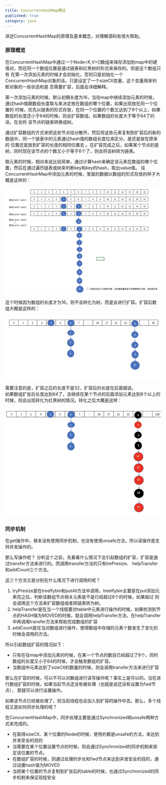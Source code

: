 ```yaml
---
title: ConcurrentHashMap概述
published: true
category: java
---
```


讲述ConcurrentHashMap的原理及基本概念，对理解源码有很大帮助。

### 原理概览
在ConcurrentHashMap中通过一个Node<K,V>[]数组来保存添加到map中的键值对，而在同一个数组位置是通过链表和红黑树的形式来保存的。但是这个数组只有
在第一次添加元素的时候才会初始化，否则只是初始化一个ConcurrentHashMap对象的话，只是设定了一个sizeCtl变量，这个变量用来判断对象的一些状态和是
否需要扩容，后面会详细解释。

第一次添加元素的时候，默认初期长度为16，当往map中继续添加元素的时候，通过hash值跟数组长度取与来决定放在数组的哪个位置，如果出现放在同一个位置的
时候，优先以链表的形式存放，在同一个位置的个数又达到了8个以上，如果数组的长度还小于64的时候，则会扩容数组。如果数组的长度大于等于64了的话，在会将
该节点的链表转换成树。

通过扩容数组的方式来把这些节点给分散开。然后将这些元素复制到扩容后的新的数组中，同一个链表中的元素通过hash值的数组长度位来区分，是还是放在原来的
位置还是放到扩容的长度的相同位置去 。在扩容完成之后，如果某个节点的是树，同时现在该节点的个数又小于等于6个了，则会将该树转为链表。

取元素的时候，相对来说比较简单，通过计算hash来确定该元素在数组的哪个位置，然后在通过遍历链表或树来判断key和key的hash，取出value值。
往ConcurrentHashMap中添加元素的时候，里面的数据以数组的形式存放的样子大概是这样的：

![](/assets/java/concurrent-hashmap-overall-1.png)

这个时候因为数组的长度才为16，则不会转化为树，而是会进行扩容。扩容后数组大概是这样的：

![](/assets/java/concurrent-hashmap-overall-2.png)

需要注意的是，扩容之后的长度不是32，扩容后的长度在后面细说。     
如果数组扩张后长度达到64了，且继续在某个节点的后面添加元素达到8个以上的时候，则会出现转化为红黑树的情况。转化之后大概是这样：

![](/assets/java/concurrent-hashmap-overall-3.png)

### 同步机制

在get操作中，根本没有使用同步机制，也没有使用unsafe方法，所以读操作是支持并发操作的。

那么写操作呢？ 分析这个之前，先看看什么情况下会引起数组的扩容，扩容是通过transfer方法来进行的。而调用transfer方法的只有trePresize、
helpTransfer和addCount三个方法。

这三个方法又是分别在什么情况下进行调用的呢？

1. tryPresize是在treeIfybin和putAll方法中调用，treeIfybin主要是在put添加元素完之后，判断该数组节点相关元素是不是已经超过8个的时候，如果超过
则会调用这个方法来扩容数组或者把链表转为树。
1. helpTransfer是在当一个线程要对table中元素进行操作的时候，如果检测到节点的HASH值为MOVED的时候，就会调用helpTransfer方法，在helpTransfer
中再调用transfer方法来帮助完成数组的扩容
1. addCount是在当对数组进行操作，使得数组中存储的元素个数发生了变化的时候会调用的方法。

所以引起数组扩容的情况如下：
* 只有在往map中添加元素的时候，在某一个节点的数目已经超过了8个，同时数组的长度又小于64的时候，才会触发数组的扩容。
* 当数组中元素达到了sizeCtl的数量的时候，则会调用transfer方法来进行扩容

那么在扩容的时候，可以不可以对数组进行读写操作呢？事实上是可以的。当在进行数组扩容的时候，如果当前节点还没有被处理（也就是说还没有设置为fwd节点），
那就可以进行设置操作。

如果该节点已经被处理了，则当前线程也会加入到扩容的操作中去。那么，多个线程又是如何同步处理的呢？

在ConcurrentHashMap中，同步处理主要是通过Synchronized和unsafe两种方式来完成的。
* 在取得sizeCtl、某个位置的Node的时候，使用的都是unsafe的方法，来达到并发安全的目的
* 当需要在某个位置设置节点的时候，则会通过Synchronized的同步机制来锁定该位置的节点。
* 在数组扩容的时候，则通过处理的步长和fwd节点来达到并发安全的目的，通过设置hash值为MOVED
* 当把某个位置的节点复制到扩张后的table的时候，也通过Synchronized的同步机制来保证现程安全

 